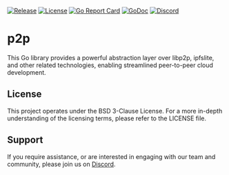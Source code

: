 [![Release](https://img.shields.io/github/release/taubyte/p2p.svg)](https://github.com/taubyte/p2p/releases)
[![License](https://img.shields.io/github/license/taubyte/p2p)](LICENSE)
[![Go Report Card](https://goreportcard.com/badge/taubyte/p2p)](https://goreportcard.com/report/taubyte/p2p)
[![GoDoc](https://godoc.org/github.com/taubyte/p2p?status.svg)](https://pkg.go.dev/github.com/taubyte/p2p)
[![Discord](https://img.shields.io/discord/973677117722202152?color=%235865f2&label=discord)](https://discord.gg/taubyte)

# p2p

This Go library provides a powerful abstraction layer over libp2p, ipfslite, and other related technologies, enabling streamlined peer-to-peer cloud development.

## License

This project operates under the BSD 3-Clause License. For a more in-depth understanding of the licensing terms, please refer to the LICENSE file.

## Support

If you require assistance, or are interested in engaging with our team and community, please join us on [Discord](https://discord.gg/taubyte).
